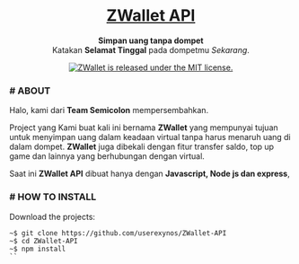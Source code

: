 <h1 align="center">
	<a href="https://documenter.getpostman.com/view/8840201/TVRd9rNF">
		ZWallet API
	</a>
</h1>

<p align="center">
	<strong>Simpan uang tanpa dompet</strong><br>
	Katakan <strong>Selamat Tinggal</strong> pada dompetmu <i>Sekarang</i>.
</p>

<p align="center">
  <a href="https://github.com/userexynos/ZWallet-HTML-Project/blob/master/LICENSE">
    <img src="https://img.shields.io/badge/license-MIT-blue.svg" alt="ZWallet is released under the MIT license." />
  </a>
</p>

### # ABOUT
Halo, kami dari <strong>Team Semicolon</strong> mempersembahkan.

Project yang Kami buat kali ini bernama <strong>ZWallet</strong> yang mempunyai tujuan untuk menyimpan uang dalam keadaan virtual tanpa harus menaruh uang di dalam dompet. <strong>ZWallet</strong> juga dibekali dengan fitur transfer saldo, top up game dan lainnya yang berhubungan dengan virtual.

Saat ini <strong>ZWallet API</strong> dibuat hanya dengan <strong>Javascript, Node js dan express</strong>,

### # HOW TO INSTALL
Download the projects: 
```
~$ git clone https://github.com/userexynos/ZWallet-API
~$ cd ZWallet-API
~$ npm install
``
